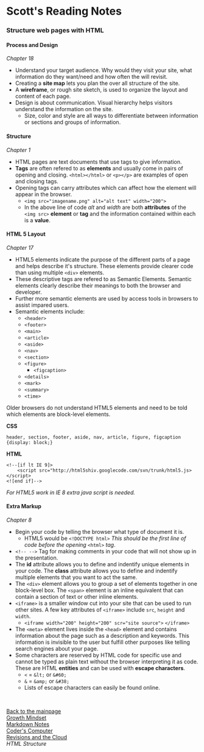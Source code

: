 # Scott's Reading Notes

### Structure web pages with HTML

#### Process and Design
*Chapter 18*

+ Understand your target audience.  Why would they visit your site, what information do they want/need and how often the will revisit.
+ Creating a **site map** lets you plan the over all structure of the site.
+ A **wireframe**, or rough site sketch, is used to organize the layout and content of each page.
+ Design is about communication.  Visual hierarchy helps visitors understand the information on the site.
    + Size, color and style are all ways to differentiate between information or sections and groups of information.

#### Structure
*Chapter 1*

+ HTML pages are text documents that use tags to give information.
+ **Tags** are often refered to as **elements** and usually come in pairs of opening and closing. `<html></html>` or `<p></p>` are examples of open and closing tags.
+ Opening tags can carry attributes which can affect how the element will appear in the browser.
    + `<img src="imagename.png" alt="alt text" width="200">`
    + In the above line of code *alt* and *width* are both **attributes** of the `<img src>` **element** or **tag** and the information contained within each is a **value**.

#### HTML 5 Layout
*Chapter 17*

+ HTML5 elements indicate the purpose of the different parts of a page and helps describe it's structure.  These elements provide clearer code than using multiple `<div>` elements. 
+ These descriptive tags are refered to as Semantic Elements.  Semantic elements clearly describe their meanings to both the browser and developer.
+ Further more semantic elements are used by access tools in browsers to assist impared users.
+ Semantic elements include:
    + `<header>`
    + `<footer>`
    + `<main>`
    + `<article>`
    + `<aside>`
    + `<nav>`
    + `<section>`
    + `<figure>`
        + `<figcaption>`
    + `<details>`
    + `<mark>`
    + `<summary>`
    + `<time>`

Older browsers do not understand HTML5 elements and need to be told which elements are block-level elements.

**CSS**
```
header, section, footer, aside, nav, article, figure, figcaption {display: block;}
```
**HTML**
```
<!--[if lt IE 9]>
    <script src="http://html5shiv.googlecode.com/svn/trunk/html5.js></script>
<![end if]-->
```

*For HTML5 work in IE 8 extra java script is needed.*

#### Extra Markup
*Chapter 8*

+ Begin your code by telling the browser what type of document it is. 
    + HTML5 would be `<!DOCTYPE html>` *This should be the first line of code before the opening* `<html>` *tag*.
+ `<!-- -->` Tag for making comments in your code that will not show up in the presentation.
+ The **id** attribute allows you to define and indentify unique elements in your code.  The **class** attribute allows you to define and indentify multiple elements that you want to act the same.
+ The `<div>` element allows you to group a set of elements together in one block-level box.  The `<span>` element is an inline equivalent that can contain a section of text or other inline elements.
+ `<iframe>` is a smaller window cut into your site that can be used to run other sites.  A few key attributes of `<iframe>` include `src`, `height` and `width`.
    + `<iframe width="200" height="200" scr="site source">` `</iframe>`
+ The `<meta>` element lives inside the `<head>` element and contains information about the page such as a description and keywords.  This information is invisible to the user but fulfill other purposes like telling search engines about your page.
+ Some characters are reserved by HTML code for specific use and cannot be typed as plain text without the browser interpreting it as code.  These are HTML **entities** and can be used with **escape characters**.
    + `<` = `&lt;` or `&#60;`
    + `&` = `&amp;` or `&#38;`
    + Lists of escape characters can easily be found online.


<br>

[Back to the mainpage](README.md)<br />
[Growth Mindset](growth-mindset.md)<br />
[Markdown Notes](markdown-notes.md)<br />
[Coder's Computer](coders-computer.md)<br>
[Revisions and the Cloud](revisions-cloud.md)<br>
*HTML Structure* 